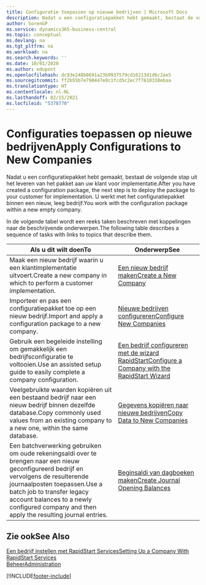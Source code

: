 ```yaml
---
title: Configuratie toepassen op nieuwe bedrijven | Microsoft Docs
description: Nadat u een configuratiepakket hebt gemaakt, bestaat de volgende stap uit het leveren van het pakket aan uw klant voor implementatie. U gebruikt de configuratie met een nieuw, leeg bedrijf.
author: SorenGP
ms.service: dynamics365-business-central
ms.topic: conceptual
ms.devlang: na
ms.tgt_pltfrm: na
ms.workload: na
ms.search.keywords: ''
ms.date: 10/01/2020
ms.author: edupont
ms.openlocfilehash: dc93e248b0691a23b9937579cd16213d1d6c2ae5
ms.sourcegitcommit: ff2b55b7e790447e0c1fcd5c2ec7f7610338ebaa
ms.translationtype: HT
ms.contentlocale: nl-NL
ms.lasthandoff: 02/15/2021
ms.locfileid: "5378770"
---
```

# <a name="apply-configurations-to-new-companies"></a><span data-ttu-id="e6a4f-104">Configuraties toepassen op nieuwe bedrijven</span><span class="sxs-lookup"><span data-stu-id="e6a4f-104">Apply Configurations to New Companies</span></span>
<span data-ttu-id="e6a4f-105">Nadat u een configuratiepakket hebt gemaakt, bestaat de volgende stap uit het leveren van het pakket aan uw klant voor implementatie.</span><span class="sxs-lookup"><span data-stu-id="e6a4f-105">After you have created a configuration package, the next step is to deploy the package to your customer for implementation.</span></span> <span data-ttu-id="e6a4f-106">U werkt met het configuratiepakket binnen een nieuw, leeg bedrijf.</span><span class="sxs-lookup"><span data-stu-id="e6a4f-106">You work with the configuration package within a new empty company.</span></span>  

 <span data-ttu-id="e6a4f-107">In de volgende tabel wordt een reeks taken beschreven met koppelingen naar de beschrijvende onderwerpen.</span><span class="sxs-lookup"><span data-stu-id="e6a4f-107">The following table describes a sequence of tasks with links to topics that describe them.</span></span>

|<span data-ttu-id="e6a4f-108">**Als u dit wilt doen**</span><span class="sxs-lookup"><span data-stu-id="e6a4f-108">**To**</span></span>|<span data-ttu-id="e6a4f-109">**Onderwerp**</span><span class="sxs-lookup"><span data-stu-id="e6a4f-109">**See**</span></span>|  
|------------|-------------|  
|<span data-ttu-id="e6a4f-110">Maak een nieuw bedrijf waarin u een klantimplementatie uitvoert.</span><span class="sxs-lookup"><span data-stu-id="e6a4f-110">Create a new company in which to perform a customer implementation.</span></span>|[<span data-ttu-id="e6a4f-111">Een nieuw bedrijf maken</span><span class="sxs-lookup"><span data-stu-id="e6a4f-111">Create a New Company</span></span>](admin-how-to-create-a-new-company.md)|  
|<span data-ttu-id="e6a4f-112">Importeer en pas een configuratiepakket toe op een nieuw bedrijf.</span><span class="sxs-lookup"><span data-stu-id="e6a4f-112">Import and apply a configuration package to a new company.</span></span>|[<span data-ttu-id="e6a4f-113">Nieuwe bedrijven configureren</span><span class="sxs-lookup"><span data-stu-id="e6a4f-113">Configure New Companies</span></span>](admin-how-to-configure-new-companies.md)|  
|<span data-ttu-id="e6a4f-114">Gebruik een begeleide instelling om gemakkelijk een bedrijfsconfiguratie te voltooien.</span><span class="sxs-lookup"><span data-stu-id="e6a4f-114">Use an assisted setup guide to easily complete a company configuration.</span></span>|[<span data-ttu-id="e6a4f-115">Een bedrijf configureren met de wizard RapidStart</span><span class="sxs-lookup"><span data-stu-id="e6a4f-115">Configure a Company with the RapidStart Wizard</span></span>](admin-how-to-configure-a-company-with-the-rapidstart-wizard.md)|
|<span data-ttu-id="e6a4f-116">Veelgebruikte waarden kopiëren uit een bestaand bedrijf naar een nieuw bedrijf binnen dezelfde database.</span><span class="sxs-lookup"><span data-stu-id="e6a4f-116">Copy commonly used values from an existing company to a new one, within the same database.</span></span>|[<span data-ttu-id="e6a4f-117">Gegevens kopiëren naar nieuwe bedrijven</span><span class="sxs-lookup"><span data-stu-id="e6a4f-117">Copy Data to New Companies</span></span>](admin-how-to-copy-data-to-new-companies.md)|  
|<span data-ttu-id="e6a4f-118">Een batchverwerking gebruiken om oude rekeningsaldi over te brengen naar een nieuw geconfigureerd bedrijf en vervolgens de resulterende journaalposten toepassen.</span><span class="sxs-lookup"><span data-stu-id="e6a4f-118">Use a batch job to transfer legacy account balances to a newly configured company and then apply the resulting journal entries.</span></span>|[<span data-ttu-id="e6a4f-119">Beginsaldi van dagboeken maken</span><span class="sxs-lookup"><span data-stu-id="e6a4f-119">Create Journal Opening Balances</span></span>](admin-how-to-create-journal-opening-balances.md)|  

## <a name="see-also"></a><span data-ttu-id="e6a4f-120">Zie ook</span><span class="sxs-lookup"><span data-stu-id="e6a4f-120">See Also</span></span>  
[<span data-ttu-id="e6a4f-121">Een bedrijf instellen met RapidStart Services</span><span class="sxs-lookup"><span data-stu-id="e6a4f-121">Setting Up a Company With RapidStart Services</span></span>](admin-set-up-a-company-with-rapidstart.md)  
[<span data-ttu-id="e6a4f-122">Beheer</span><span class="sxs-lookup"><span data-stu-id="e6a4f-122">Administration</span></span>](admin-setup-and-administration.md)


[!INCLUDE[footer-include](includes/footer-banner.md)]